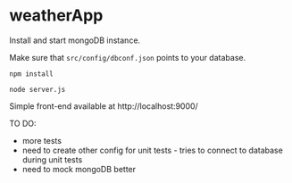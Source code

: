# weatherApp

Install and start mongoDB instance.

Make sure that `src/config/dbconf.json` points to your database.

```
npm install

node server.js
```

Simple front-end available at http://localhost:9000/

TO DO:
- more tests
- need to create other config for unit tests - tries to connect to database during unit tests
- need to mock mongoDB better